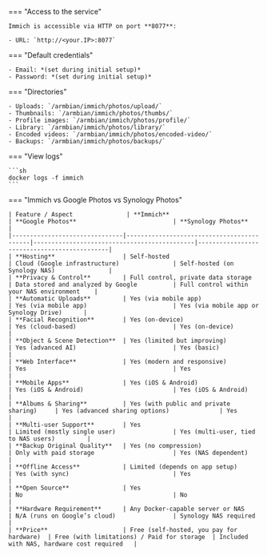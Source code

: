 === "Access to the service"

    Immich is accessible via HTTP on port **8077**:

    - URL: `http://<your.IP>:8077`

=== "Default credentials"

    - Email: *(set during initial setup)*
    - Password: *(set during initial setup)*

=== "Directories"

    - Uploads: `/armbian/immich/photos/upload/`
    - Thumbnails: `/armbian/immich/photos/thumbs/`
    - Profile images: `/armbian/immich/photos/profile/`
    - Library: `/armbian/immich/photos/library/`
    - Encoded videos: `/armbian/immich/photos/encoded-video/`
    - Backups: `/armbian/immich/photos/backups/`

=== "View logs"

    ```sh
    docker logs -f immich
    ```

=== "Immich vs Google Photos vs Synology Photos"

    | Feature / Aspect               | **Immich**                                | **Google Photos**                           | **Synology Photos**                         |
    |-------------------------------|-------------------------------------------|---------------------------------------------|---------------------------------------------|
    | **Hosting**                   | Self-hosted                               | Cloud (Google infrastructure)               | Self-hosted (on Synology NAS)               |
    | **Privacy & Control**         | Full control, private data storage        | Data stored and analyzed by Google          | Full control within your NAS environment    |
    | **Automatic Uploads**         | Yes (via mobile app)                      | Yes (via mobile app)                        | Yes (via mobile app or Synology Drive)      |
    | **Facial Recognition**        | Yes (on-device)                           | Yes (cloud-based)                           | Yes (on-device)                             |
    | **Object & Scene Detection**  | Yes (limited but improving)               | Yes (advanced AI)                           | Yes (basic)                                 |
    | **Web Interface**             | Yes (modern and responsive)               | Yes                                         | Yes                                         |
    | **Mobile Apps**               | Yes (iOS & Android)                       | Yes (iOS & Android)                         | Yes (iOS & Android)                         |
    | **Albums & Sharing**          | Yes (with public and private sharing)     | Yes (advanced sharing options)              | Yes                                         |
    | **Multi-user Support**        | Yes                                       | Limited (mostly single user)                | Yes (multi-user, tied to NAS users)         |
    | **Backup Original Quality**   | Yes (no compression)                      | Only with paid storage                      | Yes (NAS dependent)                         |
    | **Offline Access**            | Limited (depends on app setup)            | Yes (with sync)                             | Yes                                         |
    | **Open Source**               | Yes                                       | No                                          | No                                          |
    | **Hardware Requirement**      | Any Docker-capable server or NAS          | N/A (runs on Google’s cloud)                | Synology NAS required                       |
    | **Price**                     | Free (self-hosted, you pay for hardware)  | Free (with limitations) / Paid for storage  | Included with NAS, hardware cost required   |
